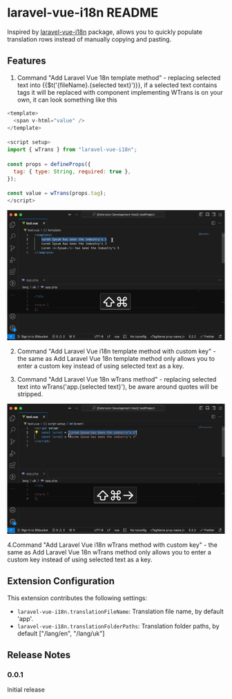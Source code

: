 # laravel-vue-i18n README

Inspired by [laravel-vue-i18n](https://github.com/xiCO2k/laravel-vue-i18n) package, allows you to quickly populate translation rows instead of manually copying and pasting.

## Features

1. Command "Add Laravel Vue 18n template method" - replacing selected text into {{$t('{fileName}.{selected text}')}}, if a selected text contains tags it will be replaced with component <WTrans tag="{fileName}.{selected text}"/> implementing WTrans is on your own, it can look something like this

```js
<template>
  <span v-html="value" />
</template>

<script setup>
import { wTrans } from "laravel-vue-i18n";

const props = defineProps({
  tag: { type: String, required: true },
});

const value = wTrans(props.tag);
</script>
```

![feature X](images/template.gif)

2. Command "Add Laravel Vue i18n template method with custom key" - the same as Add Laravel Vue 18n template method only allows you to enter a custom key instead of using selected text as a key.

3. Command "Add Laravel Vue 18n wTrans method" - replacing selected text into wTrans('app.{selected text}'), be aware around quotes will be stripped.

![feature X](images/wTrans.gif)

4.Command "Add Laravel Vue i18n wTrans method with custom key" - the same as Add Laravel Vue 18n wTrans method only allows you to enter a custom key instead of using selected text as a key.

## Extension Configuration

This extension contributes the following settings:

* `laravel-vue-i18n.translationFileName`: Translation file name, by default 'app'.
* `laravel-vue-i18n.translationFolderPaths`: Translation folder paths, by default ["/lang/en", "/lang/uk"]

## Release Notes

### 0.0.1

Initial release
